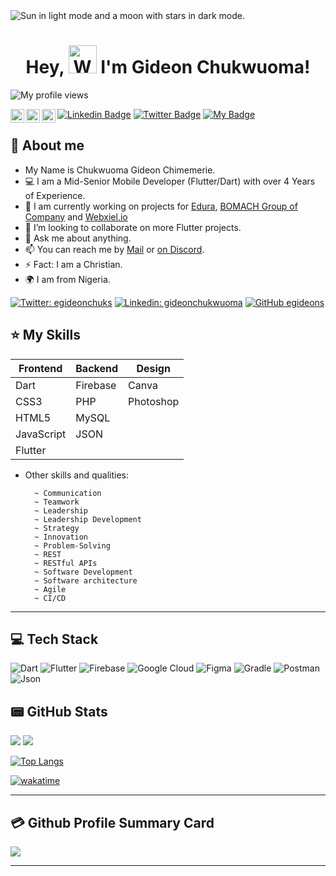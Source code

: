 <picture>
  <source media="(prefers-color-scheme: dark)" srcset="https://user-images.githubusercontent.com/25423296/163456776-7f95b81a-f1ed-45f7-b7ab-8fa810d529fa.png">
  <source media="(prefers-color-scheme: light)" srcset="https://user-images.githubusercontent.com/25423296/163456779-a8556205-d0a5-45e2-ac17-42d089e3c3f8.png">
  <img alt="Sun in light mode and a moon with stars in dark mode." src="https://user-images.githubusercontent.com/25423296/163456779-a8556205-d0a5-45e2-ac17-42d089e3c3f8.png">
</picture>

<h1 align="center"> Hey, <img src="https://raw.githubusercontent.com/nixin72/nixin72/master/wave.gif"
         alt="Waving hand animated gif"
         height="45"
         width="45" /> I'm Gideon Chukwuoma!
</h1>

<p align="left"> <img src="https://komarev.com/ghpvc/?username=egideons&label=Views&color=blue&style=plastic" alt="My profile views" /> </p>

<a href="https://github.com/egideons">
  <img align="left" alt="Gideon's Github" width="22px" src="https://cdn.jsdelivr.net/npm/simple-icons@v3/icons/github.svg" />
</a>
<a href="https://twitter.com/egideonchuks">
  <img align="left" alt="Gideon's Twitter" width="22px" src="https://cdn.jsdelivr.net/npm/simple-icons@v3/icons/twitter.svg" />
</a>
<a href="https://linkedin.com/in/gideonchukwuoma">
  <img align="left" alt="Gideon's Linkdein" width="22px" src="https://cdn.jsdelivr.net/npm/simple-icons@v3/icons/linkedin.svg" />
</a>

[![Linkedin Badge](https://img.shields.io/badge/-Gideon-blue?style=for-the-badge&logo=Linkedin&logoColor=white&link=https://www.linkedin.com/in/gideon-chukwuoma-019203235/)](https://www.linkedin.com/in/gideon-chukwuoma-019203235/) [![Twitter Badge](https://img.shields.io/badge/-@egideonchuks-black?style=for-the-badge&logo=twitter&logoColor=white&link=https://twitter.com/egideonchuks)](https://mobile.twitter.com/egideonchuks) [![My Badge](https://img.shields.io/badge/-Gideon.Chukwuoma.Chimemerie-green?style=for-the-badge&logo=Google-Chrome&logoColor=white&link=https://gideonchukwuoma.vercel.app/)](https://gideonchukwuoma.vercel.app/)

## 👤 About me

- My Name is Chukwuoma Gideon Chimemerie.
- 💻 I am a Mid-Senior Mobile Developer (Flutter/Dart) with over 4 Years of Experience.
- 🔭 I am currently working on projects for [Edura](https://github.com/Edura-ng), [BOMACH Group of Company](https://bomachgroup.com) and [Webxiel.io](https://webxiel.com)
- 👯 I’m looking to collaborate on more Flutter projects.
- 💬 Ask me about anything.
- 📫 You can reach me by [Mail](mailto:egideonchuks@gmail.com) or [on Discord](discordapp.com/users/751980182981836810).
- ⚡ Fact: I am a Christian.
- 🌍 I am from Nigeria.

<!-- Social handles -->

[![Twitter: egideonchuks](https://img.shields.io/twitter/follow/egideonchuks?style=social)](https://twitter.com/egideonchuks)
[![Linkedin: gideonchukwuoma](https://img.shields.io/badge/-gideonchukwuoma-blue?style=flat-square&logo=Linkedin&logoColor=white&link=linkedin.com/in/gideonchukwuoma/)](linkedin.com/in/gideonchukwuoma/)
[![GitHub egideons](https://img.shields.io/github/followers/egideons?label=follow&style=social)](https://github.com/egideons)

<!-- List of my skills -->

## ⭐️ My Skills

<table>
  <thead>
    <tr>
      <th>Frontend</th>
      <th>Backend</th>
      <th>Design</th>
    </tr>
   </thead>
   <tbody>
     <tr>
       <td>Dart</td>
       <td>Firebase</td>
       <td>Canva</td>
     </tr>
     <tr>
       <td>CSS3</td>
       <td>PHP</td>
       <td>Photoshop</td>
     <tr>
       <td>HTML5</td>
       <td>MySQL</td>
       <td></td>
     </tr>
     </tr>
     <tr>
       <td>JavaScript</td>
       <td>JSON</td>
       <td></td>
     </tr>
     <tr>
       <td>Flutter</td>
       <td></td>
       <td></td>
     </tr>
  </tbody>
</table>

- Other skills and qualities:

        ~ Communication
        ~ Teamwork
        ~ Leadership
        ~ Leadership Development
        ~ Strategy
        ~ Innovation
        ~ Problem-Solving
        ~ REST
        ~ RESTful APIs
        ~ Software Development
        ~ Software architecture
        ~ Agile
        ~ CI/CD

---

<!-- Tech Stack -->

## 💻 Tech Stack

![Dart](https://img.shields.io/badge/dart-%230175C2.svg?style=for-the-badge&logo=dart&logoColor=white)
![Flutter](https://img.shields.io/badge/Flutter-%2302569B.svg?style=for-the-badge&logo=Flutter&logoColor=white)
![Firebase](https://img.shields.io/badge/firebase-%23039BE5.svg?style=for-the-badge&logo=firebase)
![Google Cloud](https://img.shields.io/badge/Google%20Cloud-%234285F4.svg?style=for-the-badge&logo=google-cloud&logoColor=white)
![Figma](https://img.shields.io/badge/figma-%23F24E1E.svg?style=for-the-badge&logo=figma&logoColor=white)
![Gradle](https://img.shields.io/badge/Gradle-02303A.svg?style=for-the-badge&logo=Gradle&logoColor=white)
![Postman](https://img.shields.io/badge/Postman-FF6C37?style=for-the-badge&logo=postman&logoColor=white)
![Json](https://img.shields.io/badge/Json-black?style=for-the-badge&logo=json&logoColor=white)

## 📟 GitHub Stats

<picture>
  <source
    srcset="https://github-readme-stats.vercel.app/api?username=egideons&show_icons=true&theme=transparent&include_all_commits=false&custom_title=My%20GitHub%20Stats"
    media="(prefers-color-scheme: dark)"
  />
  <source
    srcset="https://github-readme-stats.vercel.app/api?username=egideons&show_icons=true&theme=transparent&include_all_commits=false&custom_title=My%20GitHub%20Stats"
    media="(prefers-color-scheme: light), (prefers-color-scheme: no-preference)"
  />
<img src="https://github-readme-stats.vercel.app/api?username=egideons&show_icons=true"/>
</picture>

<!-- Streak Stats -->

<picture>
  <source
    srcset="https://github-readme-streak-stats.herokuapp.com/?user=egideons&show_icons=true&theme=transparent&include_all_commits=true&custom_title=My%20GitHub%20Stats"
    media="(prefers-color-scheme: dark)"
  />
  <source
    srcset="https://github-readme-streak-stats.herokuapp.com/?user=egideons&show_icons=true&theme=transparent&include_all_commits=true&custom_title=My%20GitHub%20Stats"
    media="(prefers-color-scheme: light), (prefers-color-scheme: no-preference)"
  />
<img src="https://github-readme-streak-stats.herokuapp.com/?user=egideons&show_icons=true"/>
</picture>

<!-- <img width="50%" src="https://github-readme-streak-stats.herokuapp.com/?user=egideons&theme=vue" /> -->

[![Top Langs](https://github-readme-stats.vercel.app/api/top-langs/?username=egideons&layout=compact&theme=transparent&langs_count=6)](https://github.com/egideons)

[![wakatime](https://wakatime.com/badge/user/90acafa5-8b31-4fad-9c88-c6780ccb35cf.svg?style=for-the-badge)](https://wakatime.com/@90acafa5-8b31-4fad-9c88-c6780ccb35cf)

---

## 💳 Github Profile Summary Card

<p align="center-left">
  <img src="https://github-profile-summary-cards.vercel.app/api/cards/profile-details?username=egideons&theme=transparent"/>
</p>

---
